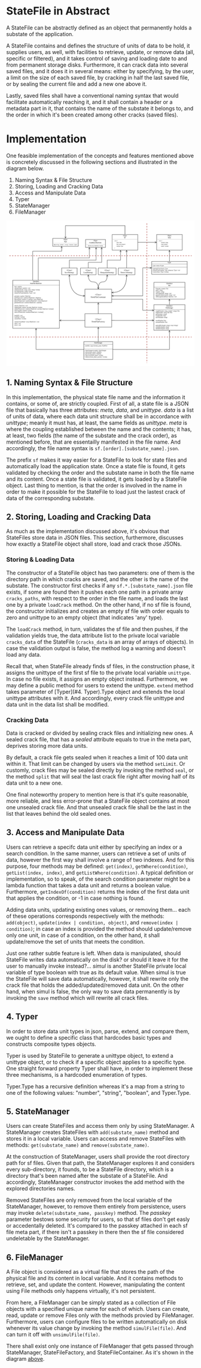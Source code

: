 # StateFile in Abstract

A StateFile can be abstractly defined as an object that permanently holds a substate of the application.

A StateFile contains and defines the structure of units of data to be hold, it supplies users, as well, with facilities to retrieve, update, or remove data (all, specific or filtered), and it takes control of saving and loading date to and from permanent storage disks. Furthermore, it can crack data into several saved files, and it does it in several means: either by specifying, by the user, a limit on the size of each saved file, by cracking in half the last saved file, or by sealing the current file and add a new one above it.

Lastly, saved files shall have a conventional naming syntax that would facilitate automatically reaching it, and it shall contain a header or a metadata part in it, that contains the name of the substate it belongs to, and the order in which it's been created among other cracks (saved files).


# Implementation

One feasible implementation of the concepts and features mentioned above is concretely discussed in the following sections and illustrated in the diagram below.

1. Naming Syntax & File Structure
2. Storing, Loading and Cracking Data
3. Access and Manipulate Data
4. Typer
5. StateManager
6. FileManager


![StateFile Class Diagram](./diagrams/StateFile.ClassDiagram.drawio.png)

## 1. Naming Syntax & File Structure

In this implementation, the physical state file name and the information it contains, or some of, are strictly coupled. First of all, a state file is a JSON file that basically has three attributes: _meta_, _data_, and _unittype_. _data_ is a list of units of data, where each data unit structure shall be in accordance with _unittype_; meanly it must has, at least, the same fields as _unittype_. _meta_ is where the coupling established between the name and the contents; it has, at least, two fields (the name of the substate and the crack order), as mentioned before, that are essentailly manifested in the file name. And accordingly, the file name syntax is `sf.[order].[substate_name].json`.

The prefix `sf` makes it way easier for a StateFile to look for state files and automatically load the application state. Once a state file is found, it gets validated by checking the order and the substate name in both the file name and its content. Once a state file is validated, it gets loaded by a StateFile object. Last thing to mention, is that the order is involved in the name in order to make it possible for the StateFile to load just the lastest crack of data of the corresponding substate.


## 2. Storing, Loading and Cracking Data

As much as the implementation discussed above, it's obvious that StateFiles store data in JSON files. This section, furthermore, discusses how exactly a StateFile object shall store, load and crack those JSONs.

### Storing & Loading Data

The constructor of a StateFile object has two parameters: one of them is the directory path in which cracks are saved, and the other is the name of the substate. The constructor first checks if any `sf.*.[substate_name].json` file exists, if some are found then it pushes each one path in a private array `cracks_paths`, with respect to the order in the file name, and loads the last one by a private `loadCrack` method. On the other hand, if no sf file is found, the constructor initializes and creates an empty sf file with order equals to zero and unittype to an empty object (that indicates 'any' type).

The `loadCrack` method, in turn, validates the sf file and then pushes, if the validation yields true, the data attribute list to the private local variable `cracks_data` of the StateFile (`cracks_data` is an array of arrays of objects). In case the validation output is false, the method log a warning and doesn't load any data.

Recall that, when StateFile already finds sf files, in the construction phase, it assigns the unittype of the first sf file to the private local variable `unittype`. In case no file exists, it assigns an empty object instead. Furthermore, we may define a public method for users to extend the unittype. `extend` method takes parameter of [Typer](#4. Typer).Type object and extends the local unittype attributes with it. And accordingly, every crack file unittype and data unit in the data list shall be modified.

### Cracking Data

Data is cracked or divided by sealing crack files and initializing new ones. A sealed crack file, that has a _sealed_ attribute equals to true in the meta part, deprives storing more data units.

By default, a crack file gets sealed when it reaches a limit of 100 data unit within it. That limit can be changed by users via the method `setLimit`. Or customly, crack files may be sealed directly by invoking the method `seal`, or the method `split` that will seal the last crack file right after moving half of its data unit to a new one.

One final noteworthy propery to mention here is that it's quite reasonable, more reliable, and less error-prone that a StateFile object contains at most one unsealed crack file. And that unsealed crack file shall be the last in the list that leaves behind the old sealed ones.


## 3. Access and Manipulate Data

Users can retrieve a specifc data unit either by specifying an index or a search condition. In the same manner, users can retrieve a set of units of data, however the first way shall involve a range of two indexes. And for this purpose, four methods may be defined: `get(index)`, `getWhere(condition)`, `getList(index, index)`, and `getListWhere(condition)`. A typical definition or implementation, so to speak, of the search condition parameter might be a lambda function that takes a data unit and returns a boolean value. Furthermore, `getIndexOf(condition)` returns the index of the first data unit that applies the condition, or -1 in case nothing is found.

Adding data units, updating existing ones values, or removing them... each of these operations corresponds respectively with the methods: `add(object)`, `update(index | condition, object)`, and `remove(index | condition)`; in case an index is provided the method should update/remove only one unit, in case of a condition, on the other hand, it shall update/remove the set of units that meets the condition.

Just one rather subtle feature is left. When data is manipulated, should StateFile writes data automatically on the disk? or should it leave it for the user to manually invoke instead?... _simul_ is another StateFile private local variable of type boolean with true as its default value. When simul is true the StateFile will save data automatically, however, it shall rewrite only the crack file that holds the added/updated/removed data unit. On the other hand, when simul is false, the only way to save data permanently is by invoking the `save` method which will rewrite all crack files.


## 4. Typer

In order to store data unit types in json, parse, extend, and compare them, we ought to define a specific class that hardcodes basic types and constructs composite types objects.

Typer is used by StateFile to generate a unittype object, to extend a unittype object, or to check if a specific object applies to a specific type. One straight forward property Typer shall have, in order to implement these three mechanisms, is a hardcoded enumeration of types.

Typer.Type has a recursive definition whereas it's a map from a string to one of the following values: "number", "string", "boolean", and Typer.Type.


## 5. StateManager

Users can create StateFiles and access them only by using StateManager. A StateManager creates StateFiles with `add(substate_name)` method and stores it in a local variable. Users can access and remove StateFiles with methods: `get(substate_name)` and `remove(substate_name)`.

At the construction of StateManager, users shall provide the root directory path for sf files. Given that path, the StateManager explores it and considers every sub-directory, it founds, to be a StateFile directory, which is a directory that's been named after the substate of a StateFile. And accordingly, StateManager constructor invokes the add method with the explored directories names.

Removed StateFiles are only removed from the local variable of the StateManager, however, to remove them entirely from persistence, users may invoke `delete(substate_name, passkey)` method. The _passkey_ parameter bestows some security for users, so that sf files don't get easly or accedentally deleted. It's compared to the passkey attached in each sf file meta part, if there isn't a passkey in there then the sf file considered undeletable by the StateManager.


## 6. FileManager

A File object is considered as a virtual file that stores the path of the physical file and its content in local variable. And it contains methods to retrieve, set, and update the content. However, manipulating the content using File methods only happens virtually, it's not persistent.

From here, a FileManager can be simply stated as a collection of File objects with a specified unique name for each of which. Users can create, read, update or remove Files only with the methods provied by FileManager. Furthermore, users can configure files to be written automatically on disk whenever its value change by invoking the method `simulFile(file)`. And can turn it off with `unsimulFile(file)`.

There shall exist only one instance of FileManager that gets passed through StateManager, StateFileFactory, and StateFileContainer. As it's shown in the diagram [above](#Implementation).  